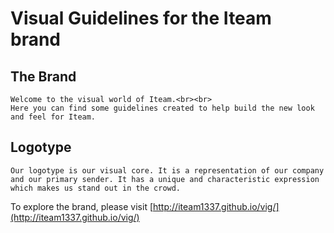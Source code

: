 Visual Guidelines for the Iteam brand
=====================================


## The Brand

	Welcome to the visual world of Iteam.<br><br>
	Here you can find some guidelines created to help build the new look and feel for Iteam.

## Logotype
	Our logotype is our visual core. It is a representation of our company and our primary sender. It has a unique and characteristic expression which makes us stand out in the crowd.

To explore the brand, please visit [http://iteam1337.github.io/vig/](http://iteam1337.github.io/vig/)